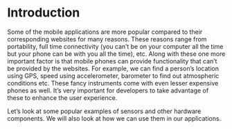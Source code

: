 # Introduction

Some of the mobile applications are more popular compared to their corresponding websites for many reasons. These reasons range from portability, full time connectivity \(you can’t be on your computer all the time but your phone can be with you all the time\), etc. Along with these one more important factor is that mobile phones can provide functionality that can’t be provided by the websites. For example, we can find a person’s location using GPS, speed using accelerometer, barometer to find out atmospheric conditions etc. These fancy instruments come with even lesser expensive phones as well. It’s very important for developers to take advantage of these to enhance the user experience.

Let’s look at some popular examples of sensors and other hardware components. We will also look at how we can use them in our applications.
